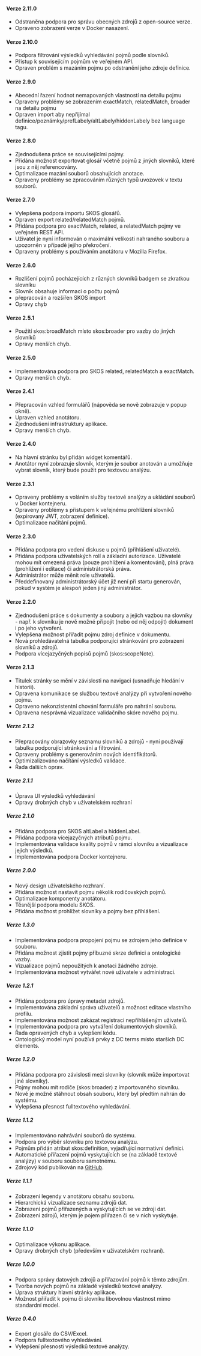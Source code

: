 #### Verze 2.11.0

- Odstraněna podpora pro správu obecných zdrojů z open-source verze.
- Opraveno zobrazení verze v Docker nasazení.

#### Verze 2.10.0

- Podpora filtrování výsledků vyhledávání pojmů podle slovníků.
- Přístup k souvisejícím pojmům ve veřejném API.
- Opraven problém s mazáním pojmu po odstranění jeho zdroje definice.

#### Verze 2.9.0

- Abecední řazení hodnot nemapovaných vlastností na detailu pojmu
- Opraveny problémy se zobrazením exactMatch, relatedMatch, broader na detailu pojmu
- Opraven import aby nepřijímal definice/poznámky/prefLabely/altLabely/hiddenLabely bez language tagu.

#### Verze 2.8.0

- Zjednodušena práce se souvisejícími pojmy.
- Přidána možnost exportovat glosář včetně pojmů z jiných slovníků, které jsou z něj referencovány.
- Optimalizace mazání souborů obsahujících anotace.
- Opraveny problémy se zpracováním různých typů uvozovek v textu souborů.

#### Verze 2.7.0

- Vylepšena podpora importu SKOS glosářů.
- Opraven export related/relatedMatch pojmů.
- Přidána podpora pro exactMatch, related, a relatedMatch pojmy ve veřejném REST API.
- Uživatel je nyní informován o maximální velikosti nahraného souboru a upozorněn v případě jejího překročení.
- Opraveny problémy s používáním anotátoru v Mozilla Firefox.

#### Verze 2.6.0

- Rozlišení pojmů pocházejících z různých slovníků badgem se zkratkou slovníku
- Slovník obsahuje informaci o počtu pojmů
- přepracován a rozšířen SKOS import
- Opravy chyb

#### Verze 2.5.1

- Použití skos:broadMatch místo skos:broader pro vazby do jiných slovníků
- Opravy menších chyb.

#### Verze 2.5.0

- Implementována podpora pro SKOS related, relatedMatch a exactMatch.
- Opravy menších chyb.

#### Verze 2.4.1

- Přepracován vzhled formulářů (nápověda se nově zobrazuje v popup okně).
- Upraven vzhled anotátoru.
- Zjednodušení infrastruktury aplikace.
- Opravy menších chyb.

#### Verze 2.4.0

- Na hlavní stránku byl přidán widget komentářů.
- Anotátor nyní zobrazuje slovník, kterým je soubor anotován a umožňuje vybrat slovník, který bude použit pro textovou analýzu.

#### Verze 2.3.1

- Opraveny problémy s voláním služby textové analýzy a ukládání souborů v Docker kontejneru.
- Opraveny problémy s přístupem k veřejnému prohlížení slovníků (expirovaný JWT, zobrazení definice).
- Optimalizace načítání pojmů.

#### Verze 2.3.0

- Přídána podpora pro vedení diskuse u pojmů (přihlášení uživatelé).
- Přidána podpora uživatelských rolí a základní autorizace. Uživatelé mohou mít omezená práva (pouze prohlížení a
  komentování), plná práva (prohlížení i editace) či administrátorská práva.
- Administrátor může měnit role uživatelů.
- Předdefinovaný administrátorský účet již není při startu generován, pokud v systém je alespoň jeden jiný administrátor.

#### Verze 2.2.0

- Zjednodušení práce s dokumenty a soubory a jejich vazbou na slovníky - např. k slovníku je nově možné připojit (nebo
  od něj odpojit) dokument i po jeho vytvoření.
- Vylepšena možnost přiřadit pojmu zdroj definice v dokumentu.
- Nová prohledávatelná tabulka podporující stránkování pro zobrazení slovníků a zdrojů.
- Podpora vícejazyčných popisů pojmů (skos:scopeNote).

#### Verze 2.1.3

- Titulek stránky se mění v závislosti na navigaci (usnadňuje hledání v historii).
- Opravena komunikace se službou textové analýzy při vytvoření nového pojmu.
- Opraveno nekonzistentní chování formuláře pro nahrání souboru.
- Opravena nesprávná vizualizace validačního skóre nového pojmu.

##### Verze 2.1.2

- Přepracovány obrazovky seznamu slovníků a zdrojů - nyní používají tabulku podporující stránkování a filtrování.
- Opraveny problémy s generováním nových identifikátorů.
- Optimizalizováno načítání výsledků validace.
- Řada dalších oprav.

##### Verze 2.1.1

- Úprava UI výsledků vyhledávání
- Opravy drobných chyb v uživatelském rozhraní

##### Verze 2.1.0

- Přidána podpora pro SKOS altLabel a hiddenLabel.
- Přidána podpora vícejazyčných atributů pojmu.
- Implementována validace kvality pojmů v rámci slovníku a vizualizace jejích výsledků.
- Implementována podpora Docker kontejneru.

##### Verze 2.0.0

- Nový design uživatelského rozhraní.
- Přidána možnost nastavit pojmu několik rodičovských pojmů.
- Optimalizace komponenty anotátoru.
- Těsnější podpora modelu SKOS.
- Přidána možnost prohlížet slovníky a pojmy bez přihlášení.

##### Verze 1.3.0

- Implementována podpora propojení pojmu se zdrojem jeho definice v souboru.
- Přidána možnost zjistit pojmy příbuzné skrze definici a ontologické vazby.
- Vizualizace pojmů nepoužitých k anotaci žádného zdroje.
- Implementována možnost vytvářet nové uživatele v administraci.

##### Verze 1.2.1

- Přidána podpora pro úpravy metadat zdrojů.
- Implementována základní správa uživatelů a možnost editace vlastního profilu.
- Implementována možnost zakázat registraci nepřihlášeným uživatelů.
- Implementována podpora pro vytváření dokumentových slovníků.
- Řada opravených chyb a vylepšení kódu.
- Ontologický model nyní používá prvky z DC terms místo starších DC elements.

##### Verze 1.2.0

- Přidána podpora pro závislosti mezi slovníky (slovník může importovat jiné slovníky).
- Pojmy mohou mít rodiče (skos:broader) z importovaného slovníku.
- Nově je možné stáhnout obsah souboru, který byl předtím nahrán do systému.
- Vylepšena přesnost fulltextového vyhledávání.

##### Verze 1.1.2

- Implementováno nahrávání souborů do systému.
- Podpora pro výběr slovníku pro textovou analýzu.
- Pojmům přidán atribut skos:definition, vyjadřující normativní definici.
- Automatické přiřazení pojmů vyskytujících se (na základě textové analýzy) v souboru souboru samotnému.
- Zdrojový kód publikován na [GitHub](https://github.com/kbss-cvut).

##### Verze 1.1.1

- Zobrazení legendy v anotátoru obsahu souboru.
- Hierarchická vizualizace seznamu zdrojů dat.
- Zobrazení pojmů přiřazených a vyskytujících se ve zdroji dat.
- Zobrazení zdrojů, kterým je pojem přiřazen či se v nich vyskytuje.

##### Verze 1.1.0

- Optimalizace výkonu aplikace.
- Opravy drobných chyb (především v uživatelském rozhraní).

##### Verze 1.0.0

- Podpora správy datových zdrojů a přiřazování pojmů k těmto zdrojům.
- Tvorba nových pojmů na základě výsledků textové analýzy.
- Úprava struktury hlavní stránky aplikace.
- Možnost přiřadit k pojmu či slovníku libovolnou vlastnost mimo standardní model.

##### Verze 0.4.0

- Export glosáře do CSV/Excel.
- Podpora fulltextového vyhledávání.
- Vylepšení přesnosti výsledků textové analýzy.
